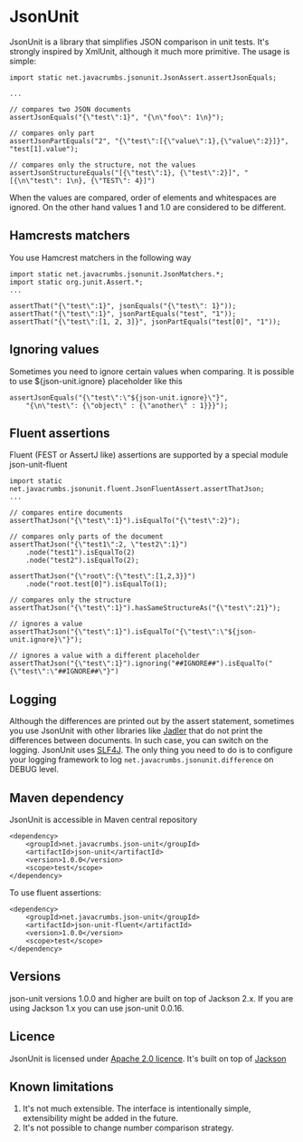 JsonUnit
===========

JsonUnit is a library that simplifies JSON comparison in unit tests. It's strongly inspired by XmlUnit, although it much more primitive. The usage is
simple:

    import static net.javacrumbs.jsonunit.JsonAssert.assertJsonEquals;
    
    ...

    // compares two JSON documents
    assertJsonEquals("{\"test\":1}", "{\n\"foo\": 1\n}");

    // compares only part
    assertJsonPartEquals("2", "{\"test\":[{\"value\":1},{\"value\":2}]}", "test[1].value");

    // compares only the structure, not the values
    assertJsonStructureEquals("[{\"test\":1}, {\"test\":2}]", "[{\n\"test\": 1\n}, {\"TEST\": 4}]")
    
When the values are compared, order of elements and whitespaces are ignored. On the other hand values 1 and 1.0 are considered to be different.

Hamcrests matchers
----------------
You use Hamcrest matchers in the following way

    import static net.javacrumbs.jsonunit.JsonMatchers.*;
    import static org.junit.Assert.*;
    ...

    assertThat("{\"test\":1}", jsonEquals("{\"test\": 1}"));
    assertThat("{\"test\":1}", jsonPartEquals("test", "1"));
    assertThat("{\"test\":[1, 2, 3]}", jsonPartEquals("test[0]", "1"));

Ignoring values
----------------
Sometimes you need to ignore certain values when comparing. It is possible to use ${json-unit.ignore}
placeholder like this

    assertJsonEquals("{\"test\":\"${json-unit.ignore}\"}",
        "{\n\"test\": {\"object\" : {\"another\" : 1}}}");

Fluent assertions
---------------
Fluent (FEST or AssertJ like) assertions are supported by a special module json-unit-fluent

    import static net.javacrumbs.jsonunit.fluent.JsonFluentAssert.assertThatJson;
    ...

    // compares entire documents
    assertThatJson("{\"test\":1}").isEqualTo("{\"test\":2}");

    // compares only parts of the document
    assertThatJson("{\"test1\":2, \"test2\":1}")
        .node("test1").isEqualTo(2)
        .node("test2").isEqualTo(2);

    assertThatJson("{\"root\":{\"test\":[1,2,3}}")
        .node("root.test[0]").isEqualTo(1);

    // compares only the structure
    assertThatJson("{\"test\":1}").hasSameStructureAs("{\"test\":21}");

    // ignores a value
    assertThatJson("{\"test\":1}").isEqualTo("{\"test\":\"${json-unit.ignore}\"}");

    // ignores a value with a different placeholder
    assertThatJson("{\"test\":1}").ignoring("##IGNORE##").isEqualTo("{\"test\":\"##IGNORE##\"}")


Logging
-------
Although the differences are printed out by the assert statement, sometimes you use JsonUnit with other libraries like
[Jadler](http://jadler.net) that do not print the differences between documents. In such case, you can switch on the
logging. JsonUnit uses [SLF4J](http://www.slf4j.org/). The only thing you need to do is to configure your logging
framework to log `net.javacrumbs.jsonunit.difference` on DEBUG level.

Maven dependency
----------------
JsonUnit is accessible in Maven central repository
	
	<dependency>
    	<groupId>net.javacrumbs.json-unit</groupId>
    	<artifactId>json-unit</artifactId>
    	<version>1.0.0</version>
    	<scope>test</scope>
	</dependency>

To use fluent assertions:

	<dependency>
    	<groupId>net.javacrumbs.json-unit</groupId>
    	<artifactId>json-unit-fluent</artifactId>
    	<version>1.0.0</version>
    	<scope>test</scope>
	</dependency>

Versions
--------
json-unit versions 1.0.0 and higher are built on top of Jackson 2.x. If you are using Jackson 1.x you can use json-unit 0.0.16.
	
Licence
-------
JsonUnit is licensed under [Apache 2.0 licence](https://www.apache.org/licenses/LICENSE-2.0). It's built on top 
of [Jackson](http://jackson.codehaus.org/)


Known limitations
-----------------
1. It's not much extensible. The interface is intentionally simple, extensibility might be added in the future. 
2. It's not possible to change number comparison strategy. 
